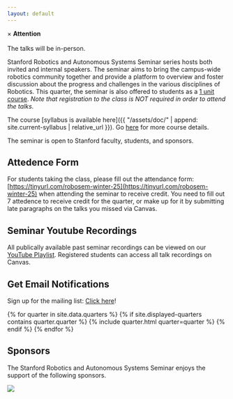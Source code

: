 ```yaml
---
layout: default
---
```


<div class="alert">
  <span class="closebtn" onclick="this.parentElement.style.display='none';">&times;</span>
  <strong>Attention</strong><br/><br/>
  The talks will be in-person. 
</div>

Stanford Robotics and Autonomous Systems Seminar series hosts both invited and internal speakers. The seminar aims to bring the campus-wide robotics community together and provide a platform to overview and foster discussion about the progress and challenges in the various disciplines of Robotics. This quarter, the seminar is also offered to students as a [1 unit course](https://explorecourses.stanford.edu/search?view=catalog&filter-coursestatus-Active=on&page=0&catalog=&academicYear=&q=Robotics+and+Autonomous+Systems+Seminar&collapse=). *Note that registration to the class is NOT required in order to attend the talks.*

The course [syllabus is available here]({{ "/assets/doc/" | append: site.current-syllabus | relative_url }}). Go [here](https://stanfordasl.github.io/robotics_seminar/class/) for more course details.

The seminar is open to Stanford faculty, students, and sponsors.

## Attedence Form
For students taking the class, please fill out the attendance form: [https://tinyurl.com/robosem-winter-25](https://tinyurl.com/robosem-winter-25) when attending the seminar to receive credit. You need to fill out 7 attedence to receive credit for the quarter, or make up for it by submitting late paragraphs on the talks you missed via Canvas.

## Seminar Youtube Recordings
All publically available past seminar recordings can be viewed on our [YouTube Playlist](https://www.youtube.com/playlist?list=PLoROMvodv4rMeercb-kvGLUrOq4HR6BZD). Registered students can access all talk recordings on Canvas.

## Get Email Notifications
Sign up for the mailing list: [Click here](https://mailman.stanford.edu/mailman/listinfo/stanfordrobotics)!

<div class="container">
  {% for quarter in site.data.quarters %}
    {% if site.displayed-quarters contains quarter.quarter %}
      {% include quarter.html quarter=quarter %}
    {% endif %}
  {% endfor %}
</div>

## Sponsors 

The Stanford Robotics and Autonomous Systems Seminar enjoys the support of the following sponsors.

<div class="sponsorslist">
  <div class="sponsor">
      <a href="https://forum.stanford.edu/index.php"><img src="{{ "/assets/img/sponsors/computer_forum.jpg" | relative_url }}"/></a>
  </div>
  <!--
  <div class="sponsor">
      <a href="https://www.tri.global"><img src="{{ "/assets/img/sponsors/tri.jpg" | relative_url }}"/></a>
  </div>
  -->
</div>
